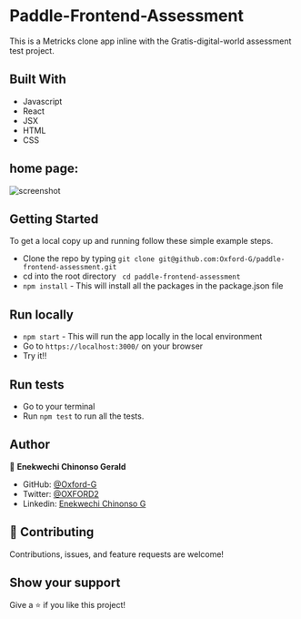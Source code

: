 
# Paddle-Frontend-Assessment

This is a Metricks clone app inline with the Gratis-digital-world assessment test project.

## Built With

- Javascript
- React
- JSX
- HTML
- CSS

## home page:
![screenshot](./src/asset/gratis.png)

## Getting Started

To get a local copy up and running follow these simple example steps.

- Clone the repo by typing `git clone git@github.com:Oxford-G/paddle-frontend-assessment.git`
- cd into the root directory ` cd paddle-frontend-assessment`
- `npm install` - This will install all the packages in the package.json file

## Run locally

- `npm start` - This will run the app locally in the local environment
- Go to `https://localhost:3000/` on your browser
- Try it!!

## Run tests

- Go to your terminal
- Run `npm test` to run all the tests.

## Author

👤 **Enekwechi Chinonso Gerald**

- GitHub: [@Oxford-G](https://github.com/Oxford-G)
- Twitter: [@OXFORD2](https://twitter.com/OXFOXD2)
- Linkedin: [Enekwechi Chinonso G](https://www.linkedin.com/in/chinonso-enekwechi)

## 🤝 Contributing

Contributions, issues, and feature requests are welcome!

## Show your support

Give a ⭐️ if you like this project!
